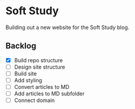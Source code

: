 # Soft Study
Building out a new website for the Soft Study blog.

## Backlog
- [x] Build repo structure
- [ ] Design site structure
- [ ] Build site
- [ ] Add styling
- [ ] Convert articles to MD
- [ ] Add articles to MD subfolder
- [ ] Connect domain
